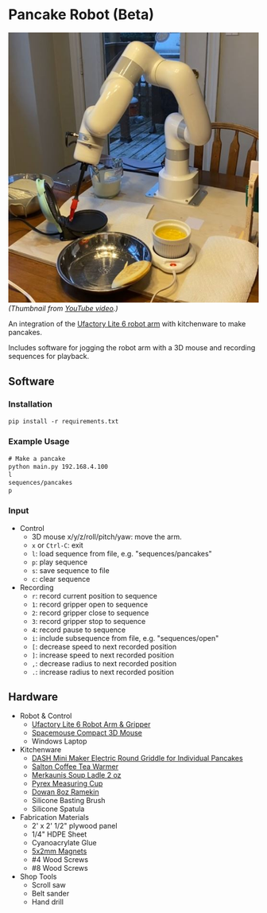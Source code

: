 # Pancake Robot (Beta)

[![Pancake robot video thumbnail.](img/video_thumbnail.jpg)](https://www.youtube.com/watch?v=gNBi5sjOdsg)  
_(Thumbnail from [YouTube video](https://www.youtube.com/watch?v=gNBi5sjOdsg).)_

An integration of the [Ufactory Lite 6 robot arm](https://www.ufactory.cc/lite-6-collaborative-robot/) with kitchenware 
to make pancakes.

Includes software for jogging the robot arm with a 3D mouse and recording sequences for playback.

## Software

### Installation 

```
pip install -r requirements.txt
```

### Example Usage

```
# Make a pancake
python main.py 192.168.4.100
l
sequences/pancakes
p
```

### Input

- Control
  - 3D mouse x/y/z/roll/pitch/yaw: move the arm.
  - `x` or `Ctrl-C`: exit
  - `l`: load sequence from file, e.g. "sequences/pancakes"
  - `p`: play sequence
  - `s`: save sequence to file
  - `c`: clear sequence
- Recording
  - `r`: record current position to sequence
  - `1`: record gripper open to sequence
  - `2`: record gripper close to sequence
  - `3`: record gripper stop to sequence
  - `4`: record pause to sequence
  - `i`: include subsequence from file, e.g. "sequences/open"
  - `[`: decrease speed to next recorded position
  - `]`: increase speed to next recorded position
  - `,`: decrease radius to next recorded position
  - `.`: increase radius to next recorded position

## Hardware

- Robot & Control
  - [Ufactory Lite 6 Robot Arm & Gripper](https://www.ufactory.cc/lite-6-collaborative-robot/)
  - [Spacemouse Compact 3D Mouse](https://3dconnexion.com/us/product/spacemouse-compact/)
  - Windows Laptop
- Kitchenware
  - [DASH Mini Maker Electric Round Griddle for Individual Pancakes](https://www.amazon.com/Dash-Mini-Maker-Individual-Breakfast/dp/B01MTXBOA6)
  - [Salton Coffee Tea Warmer](https://www.amazon.com/dp/B0095GOBGE)
  - [Merkaunis Soup Ladle 2 oz](https://www.amazon.com/dp/B0BNVR7DXM)
  - [Pyrex Measuring Cup](https://www.amazon.com/Pyrex-Pyrex%C2%AE-1-Pint-Measuring-Cup/dp/B01L4JNR0U)
  - [Dowan 8oz Ramekin](https://www.amazon.com/gp/product/B081N57T3D)
  - Silicone Basting Brush
  - Silicone Spatula
- Fabrication Materials
  - 2' x 2' 1/2" plywood panel
  - 1/4" HDPE Sheet
  - Cyanoacrylate Glue
  - [5x2mm Magnets](https://www.amazon.com/Magnets-Refrigerator-Neodymium-Whiteboard-Kitchen/dp/B0CCXY6WBR)
  - #4 Wood Screws
  - #8 Wood Screws
- Shop Tools
  - Scroll saw
  - Belt sander
  - Hand drill
